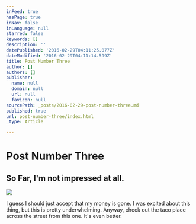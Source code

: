 ```yaml
---
inFeed: true
hasPage: true
inNav: false
inLanguage: null
starred: false
keywords: []
description: ''
datePublished: '2016-02-29T04:11:25.077Z'
dateModified: '2016-02-29T04:11:14.599Z'
title: Post Number Three
author: []
authors: []
publisher:
  name: null
  domain: null
  url: null
  favicon: null
sourcePath: _posts/2016-02-29-post-number-three.md
published: true
url: post-number-three/index.html
_type: Article

---
```

# Post Number Three

## So Far, I'm not impressed at all.
![](https://the-grid-user-content.s3-us-west-2.amazonaws.com/bdaa9c78-7812-43b1-9b8c-6bb62923a43f.png)

I guess I should just accept that my money is gone. I was excited about this thing, but this is pretty underwhelming.  Anyway, check out the taco place across the street from this one. It's even better.